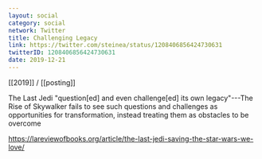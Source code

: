 ```yaml
---
layout: social
category: social
network: Twitter
title: Challenging Legacy
link: https://twitter.com/steinea/status/1208406856424730631
twitterID: 1208406856424730631
date: 2019-12-21
---
```


[[2019]] / [[posting]]

The Last Jedi "question[ed] and even challenge[ed] its own legacy"---The Rise of Skywalker fails to see such questions and challenges as opportunities for transformation, instead treating them as obstacles to be overcome

<https://lareviewofbooks.org/article/the-last-jedi-saving-the-star-wars-we-love/>
